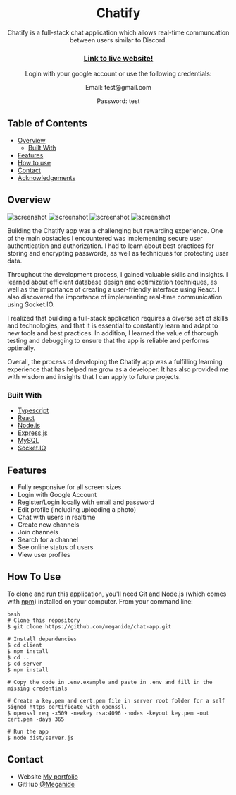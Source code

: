 
<h1 align="center">Chatify</h1>

<p align="center">Chatify is a full-stack chat application which allows real-time communcation between users similar to Discord.</p>

<div align="center">
  <h3>
    <a href="https://chatify-k8cb.onrender.com/login">
      Link to live website!
    </a>
  </h3>
    <p>Login with your google account or use the following credentials:</p>
    <p>Email: test@gmail.com</p>
    <p>Password: test</p>
</div>



<!-- TABLE OF CONTENTS -->

## Table of Contents

- [Overview](#overview)
  - [Built With](#built-with)
- [Features](#features)
- [How to use](#how-to-use)
- [Contact](#contact)
- [Acknowledgements](#acknowledgements)

<!-- OVERVIEW -->

## Overview

![screenshot](https://i.gyazo.com/d0e290cf4c80ef9a3536c97d8ea1b883.png)
![screenshot](https://i.gyazo.com/1902cc030ae9e40a53e99e8a64d5fc5d.png)
![screenshot](https://i.gyazo.com/fac116c4519dc7651ec9861dc50c2376.png)
![screenshot](https://i.gyazo.com/7552aade71c87ddcd89d4933812da389.png)



Building the Chatify app was a challenging but rewarding experience. One of the main obstacles I encountered was implementing secure user authentication and authorization. I had to learn about best practices for storing and encrypting passwords, as well as techniques for protecting user data.

Throughout the development process, I gained valuable skills and insights. I learned about efficient database design and optimization techniques, as well as the importance of creating a user-friendly interface using React. I also discovered the importance of implementing real-time communication using Socket.IO.

I realized that building a full-stack application requires a diverse set of skills and technologies, and that it is essential to constantly learn and adapt to new tools and best practices. In addition, I learned the value of thorough testing and debugging to ensure that the app is reliable and performs optimally.

Overall, the process of developing the Chatify app was a fulfilling learning experience that has helped me grow as a developer. It has also provided me with wisdom and insights that I can apply to future projects.

### Built With

<!-- This section should list any major frameworks that you built your project using. Here are a few examples.-->

- [Typescript](https://www.typescriptlang.org/)
- [React](https://reactjs.org/)
- [Node.js](https://nodejs.org/en/)
- [Express.js](https://expressjs.com/)
- [MySQL](https://www.mysql.com/)
- [Socket.IO](https://socket.io/)

## Features
- Fully responsive for all screen sizes
- Login with Google Account
- Register/Login locally with email and password
- Edit profile (including uploading a photo)
- Chat with users in realtime
- Create new channels
- Join channels
- Search for a channel
- See online status of users
- View user profiles

## How To Use

<!-- Example: -->

To clone and run this application, you'll need [Git](https://git-scm.com) and [Node.js](https://nodejs.org/en/download/) (which comes with [npm](http://npmjs.com)) installed on your computer. From your command line:

```
bash
# Clone this repository
$ git clone https://github.com/meganide/chat-app.git

# Install dependencies
$ cd client
$ npm install
$ cd ..
$ cd server
$ npm install

# Copy the code in .env.example and paste in .env and fill in the missing credentials

# Create a key.pem and cert.pem file in server root folder for a self signed https certificate with openssl.
$ openssl req -x509 -newkey rsa:4096 -nodes -keyout key.pem -out cert.pem -days 365

# Run the app
$ node dist/server.js

```


## Contact

- Website [My portfolio](https://renas.se)
- GitHub [@Meganide](https://github.com/meganide)
